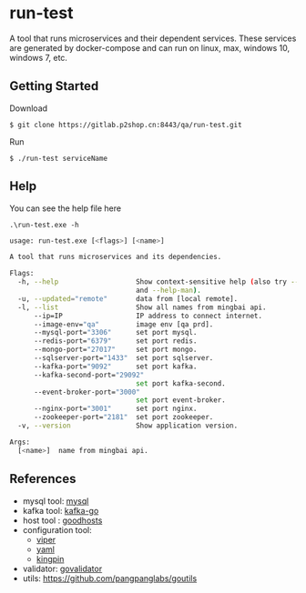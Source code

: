 # run-test

A tool that runs microservices and their dependent services. These services are generated by docker-compose and can run on linux, max, windows 10, windows 7, etc.

## Getting Started

Download
```
$ git clone https://gitlab.p2shop.cn:8443/qa/run-test.git
```

Run
```
$ ./run-test serviceName
```

## Help
You can see the help file here
```
.\run-test.exe -h
```

```bash
usage: run-test.exe [<flags>] [<name>]

A tool that runs microservices and its dependencies.

Flags:
  -h, --help                   Show context-sensitive help (also try --help-long
                               and --help-man).
  -u, --updated="remote"       data from [local remote].
  -l, --list                   Show all names from mingbai api.
      --ip=IP                  IP address to connect internet.
      --image-env="qa"         image env [qa prd].
      --mysql-port="3306"      set port mysql.
      --redis-port="6379"      set port redis.
      --mongo-port="27017"     set port mongo.
      --sqlserver-port="1433"  set port sqlserver.
      --kafka-port="9092"      set port kafka.
      --kafka-second-port="29092"
                               set port kafka-second.
      --event-broker-port="3000"
                               set port event-broker.
      --nginx-port="3001"      set port nginx.
      --zookeeper-port="2181"  set port zookeeper.
  -v, --version                Show application version.

Args:
  [<name>]  name from mingbai api.
```


## References

- mysql tool: [mysql](https://github.com/go-sql-driver/mysql)
- kafka tool: [kafka-go](github.com/segmentio/kafka-go)
- host tool : [goodhosts](github.com/lextoumbourou/goodhosts)
- configuration tool: 
  - [viper](https://github.com/spf13/viper) 
  - [yaml](github.com/ghodss/yaml)
  - [kingpin](github.com/alecthomas/kingpin)
- validator: [govalidator](github.com/asaskevich/govalidator)
- utils: https://github.com/pangpanglabs/goutils
